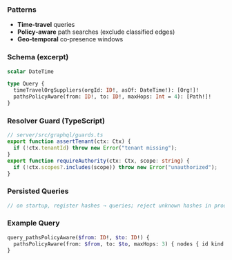 ### Patterns

* **Time‑travel** queries
* **Policy‑aware** path searches (exclude classified edges)
* **Geo‑temporal** co‑presence windows

### Schema (excerpt)

```graphql
scalar DateTime

type Query {
  timeTravelOrgSuppliers(orgId: ID!, asOf: DateTime!): [Org!]!
  pathsPolicyAware(from: ID!, to: ID!, maxHops: Int = 4): [Path!]!
}
```

### Resolver Guard (TypeScript)

```ts
// server/src/graphql/guards.ts
export function assertTenant(ctx: Ctx) {
  if (!ctx.tenantId) throw new Error("tenant missing");
}
export function requireAuthority(ctx: Ctx, scope: string) {
  if (!ctx.scopes?.includes(scope)) throw new Error("unauthorized");
}
```

### Persisted Queries

```ts
// on startup, register hashes → queries; reject unknown hashes in prod
```

### Example Query

```graphql
query_pathsPolicyAware($from: ID!, $to: ID!) {
  pathsPolicyAware(from: $from, to: $to, maxHops: 3) { nodes { id kind } edges { kind policyTags } }
}
```
